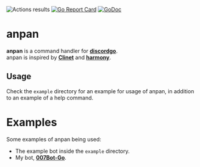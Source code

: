 ![Actions results](https://github.com/MikeModder/anpan/actions/workflows/main.yml/badge.svg)
[![Go Report Card](https://goreportcard.com/badge/github.com/MikeModder/anpan)](https://goreportcard.com/report/github.com/MikeModder/anpan)
[![GoDoc](https://godoc.org/github.com/MikeModder/anpan?status.svg)](https://pkg.go.dev/github.com/MikeModder/anpan)

# anpan
**anpan** is a command handler for **[discordgo](https://github.com/bwmarrin/discordgo)**.<br>
anpan is inspired by **[Clinet](https://github.com/JoshuaDoes/clinet)** and **[harmony](https://github.com/superwhiskers/harmony)**.

## Usage
Check the `example` directory for an example for usage of anpan, in addition to an example of a help command.

# Examples
Some examples of anpan being used:
* The example bot inside the `example` directory.
* My bot, **[007Bot-Go](https://github.com/MikeModder/007Bot-Go)**.
